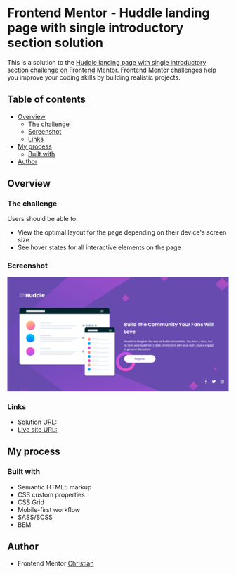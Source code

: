 # Frontend Mentor - Huddle landing page with single introductory section solution

This is a solution to the [Huddle landing page with single introductory section challenge on Frontend Mentor](https://www.frontendmentor.io/challenges/huddle-landing-page-with-a-single-introductory-section-B_2Wvxgi0). Frontend Mentor challenges help you improve your coding skills by building realistic projects. 

## Table of contents

- [Overview](#overview)
  - [The challenge](#the-challenge)
  - [Screenshot](#screenshot)
  - [Links](#links)
- [My process](#my-process)
  - [Built with](#built-with)
- [Author](#author)

## Overview

### The challenge

Users should be able to:

- View the optimal layout for the page depending on their device's screen size
- See hover states for all interactive elements on the page

### Screenshot

![](./screenshot.png)

### Links

- [Solution URL: ](https://www.frontendmentor.io/solutions/huddle-landing-page-with-single-introductory-section-pXETDw6suf)
- [Live site URL: ](https://timely-strudel-c100d5.netlify.app/)

## My process

### Built with

- Semantic HTML5 markup
- CSS custom properties
- CSS Grid
- Mobile-first workflow
- SASS/SCSS
- BEM

## Author

- Frontend Mentor [Christian](https://www.frontendmentor.io/profile/flchris)